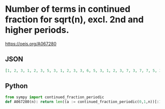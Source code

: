 # Number of terms in continued fraction for sqrt\(n\), excl\. 2nd and higher periods\.
https://oeis.org/A067280
## JSON
```JSON
[1, 2, 3, 1, 2, 3, 5, 3, 1, 2, 3, 3, 6, 5, 3, 1, 2, 3, 7, 3, 7, 7, 5, 3, 1, 2, 3, 5, 6, 3, 9, 5, 5, 5, 3, 1, 2, 3, 3, 3, 4, 3, 11, 9, 7, 13, 5, 3, 1, 2, 3, 7, 6, 7, 5, 3, 7, 8, 7, 5, 12, 5, 3, 1, 2, 3, 11, 3, 9, 7, 9, 3, 8, 6, 5, 13, 7, 5, 5, 3, 1, 2, 3, 3, 6, 11, 3, 7, 6, 3, 9, 9, 11, 17, 5, 5, 12, 5]
```
## Python
```Python
from sympy import continued_fraction_periodic
def A067280(n): return len((a := continued_fraction_periodic(0,1,n))[:1]+(a[1] if a[1:] else [])) # _Chai Wah Wu_, Jun 14 2022
```
